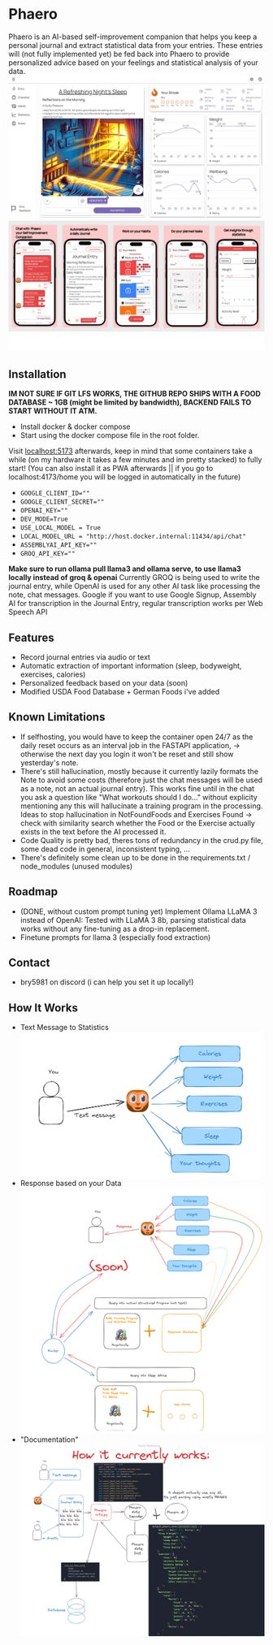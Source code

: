 # Phaero

Phaero is an AI-based self-improvement companion that helps you keep a personal journal and extract statistical data from your entries. These entries will (not fully implemented yet) be fed back into Phaero to provide personalized advice based on your feelings and statistical analysis of your data.
![Example](images/Example.png)
![MobileView](images/MobileView.png)

## Installation

**IM NOT SURE IF GIT LFS WORKS, THE GITHUB REPO SHIPS WITH A FOOD DATABASE ~ 1GB (might be limited by bandwidth), BACKEND FAILS TO START WITHOUT IT ATM.**

- Install docker & docker compose
- Start using the docker compose file in the root folder.

Visit [localhost:5173](http://localhost:5173/signup) afterwards, keep in mind that some containers take a while (on my hardware it takes a few minutes and im pretty stacked) to fully start!
(You can also install it as PWA afterwards || if you go to localhost:4173/home you will be logged in automatically in the future)

- `GOOGLE_CLIENT_ID=""`
- `GOOGLE_CLIENT_SECRET=""`
- `OPENAI_KEY=""`
- `DEV_MODE=True`
- `USE_LOCAL_MODEL = True`
- `LOCAL_MODEL_URL = "http://host.docker.internal:11434/api/chat"`
- `ASSEMBLYAI_API_KEY=""`
- `GROQ_API_KEY=""`

**Make sure to run ollama pull llama3 and ollama serve, to use llama3 locally instead of groq & openai**
Currently GROQ is being used to write the journal entry, while OpenAI is used for any other AI task like processing the note, chat messages.
Google if you want to use Google Signup, Assembly AI for transcription in the Journal Entry, regular transcription works per Web Speech API

## Features

- Record journal entries via audio or text
- Automatic extraction of important information (sleep, bodyweight, exercises, calories)
- Personalized feedback based on your data (soon)
- Modified USDA Food Database + German Foods i've added

## Known Limitations

- If selfhosting, you would have to keep the container open 24/7 as the daily reset occurs as an interval job in the FASTAPI application, -> otherwise the next day you login it won't be reset and still show yesterday's note.
- There's still hallucination, mostly because it currently lazily formats the Note to avoid some costs (therefore just the chat messages will be used as a note, not an actual journal entry). This works fine until in the chat you ask a question like "What workouts should I do..." without explicity mentioning any this will hallucinate a training program in the processing.
Ideas to stop hallucination in NotFoundFoods and Exercises Found -> check with similarity search whether the Food or the Exercise actually exists in the text before the AI processed it.
- Code Quality is pretty bad, theres tons of redundancy in the crud.py file, some dead code in general, inconsistent typing, ...
- There's definitely some clean up to be done in the requirements.txt / node_modules (unused modules)

## Roadmap

- (DONE, without custom prompt tuning yet) Implement Ollama LLaMA 3 instead of OpenAI: Tested with LLaMA 3 8b, parsing statistical data works without any fine-tuning as a drop-in replacement.
- Finetune prompts for llama 3 (especially food extraction)

## Contact

- bry5981 on discord (i can help you set it up locally!)

## How It Works

- Text Message to Statistics
![How It Works 1](images/HowItWorks1.png)
- Response based on your Data
![How It Works 2](images/HowItWorks2.png)
- "Documentation"
![How It Works 3](images/HowItWorks3.png)
